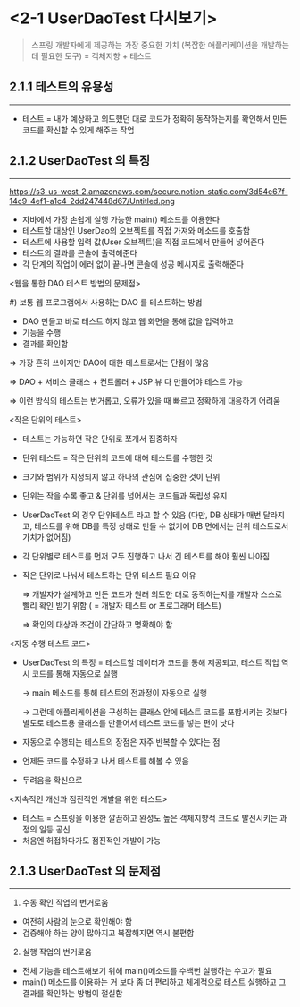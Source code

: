 # <2-1 UserDaoTest 다시보기>

> 스프링 개발자에게 제공하는 가장 중요한 가치 
(복잡한 애플리케이션을 개발하는 데 필요한 도구)
  =  객체지향 + 테스트

## 2.1.1 테스트의 유용성

---

- 테스트 
= 내가 예상하고 의도했던 대로 코드가 정확히 동작하는지를 확인해서 만든 코드를 확신할 수 있게 해주는 작업

## 2.1.2 UserDaoTest 의 특징

---
https://s3-us-west-2.amazonaws.com/secure.notion-static.com/3d54e67f-14c9-4ef1-a1c4-2dd247448d67/Untitled.png


- 자바에서 가장 손쉽게 실행 가능한 main() 메소드를 이용한다
- 테스트할 대상인 UserDao의 오브젝트를 직접 가져와 메소드를 호출함
- 테스트에 사용할 입력 값(User 오브젝트)을 직접 코드에서 만들어 넣어준다
- 테스트의 결과를 콘솔에 출력해준다
- 각 단계의 작업이 에러 없이 끝나면 콘솔에 성공 메시지로 출력해준다

<웹을 통한 DAO 테스트 방법의 문제점>

#) 보통 웹 프로그램에서 사용하는 DAO 를 테스트하는 방법

- DAO 만들고 바로 테스트 하지 않고 웹 화면을 통해 값을 입력하고
- 기능을 수행
- 결과를 확인함

 ⇒ 가장 흔히 쓰이지만 DAO에 대한 테스트로서는 단점이 많음

 ⇒ DAO + 서비스 클래스 + 컨트롤러 + JSP 뷰 다 만들어야 테스트 가능

⇒ 이런 방식의 테스트는 번거롭고, 오류가 있을 때 빠르고 정확하게 대응하기 어려움

<작은 단위의 테스트>

- 테스트는 가능하면 작은 단위로 쪼개서 집중하자
- 단위 테스트 = 작은 단위의 코드에 대해 테스트를 수행한 것
- 크기와 범위가 지정되지 않고 하나의 관심에 집중한 것이 단위
- 단위는 작을 수록 좋고 & 단위를 넘어서는 코드들과 독립성 유지
- UserDaoTest 의 경우 단위테스트 라고 할 수 있음
(다만, DB 상태가 매번 달라지고, 테스트를 위해 DB를 특정 상태로 만들 수 없기에 DB 면에서는 단위 테스트로서 가치가 없어짐)
- 각 단위별로 테스트를 먼저 모두 진행하고 나서 긴 테스트를 해야 훨씬 나아짐
- 작은 단위로 나눠서 테스트하는 단위 테스트 필요 이유

    ⇒ 개발자가 설계하고 만든 코드가 원래 의도한 대로 동작하는지를 개발자 스스로 빨리 확인 받기 위함
       ( = 개발자 테스트 or 프로그래머 테스트)

    ⇒ 확인의 대상과 조건이 간단하고 명확해야 함

<자동 수행 테스트 코드>

- UserDaoTest 의 특징 
= 테스트할 데이터가 코드를 통해 제공되고, 테스트 작업 역시 코드를 통해 자동으로 실행

    → main 메소드를 통해 테스트의 전과정이 자동으로 실행

    → 그런데 애플리케이션을 구성하는 클래스 안에 테스트 코드를 포함시키는 것보다 별도로 테스트용 클래스를 만들어서 테스트 코드를 넣는 편이 낫다

- 자동으로 수행되는 테스트의 장점은 자주 반복할 수 있다는 점
- 언제든 코드를 수정하고 나서 테스트를 해볼 수 있음
- 두려움을 확신으로

<지속적인 개선과 점진적인 개발을 위한 테스트>

- 테스트 = 스프링을 이용한 깔끔하고 완성도 높은 객체지향적 코드로 발전시키는 과정의 일등 공신
- 처음엔 허접하다가도 점진적인 개발이 가능

## 2.1.3 UserDaoTest 의 문제점

---

1. 수동 확인 작업의 번거로움
- 여전히 사람의 눈으로 확인해야 함
- 검증해야 하는 양이 많아지고 복잡해지면 역시 불편함
2. 실행 작업의 번거로움
- 전체 기능을 테스트해보기 위해 main()메소드를 수백번 실행하는 수고가 필요
- main() 메소드를 이용하는 거 보다 좀 더 편리하고 체계적으로 테스트 실행하고 그 결과를 확인하는 방법이 절실함
